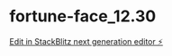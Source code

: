 # fortune-face_12.30

[Edit in StackBlitz next generation editor ⚡️](https://stackblitz.com/~/github.com/cuixianze/fortune-face_12.30)